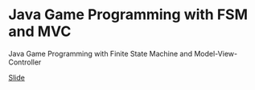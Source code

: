 # Java Game Programming with FSM and MVC

Java Game Programming with Finite State Machine and Model-View-Controller

[Slide](https://docs.google.com/presentation/d/1GKWInQmnXNLm3WchXOUOrWWb6g0lsDh8JNJVlWeEt8I/edit?usp=sharing)

